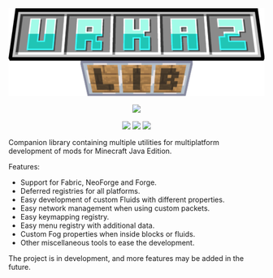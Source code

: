 <img src="https://github.com/Urkaz/UrkazLib/blob/main/external_resources/title.png" />
<p align="center">
    <img src="https://img.shields.io/badge/Minecraft-1.21.7-00AA00?style=flat-square">
</p>
<p align="center">
    <img src="https://img.shields.io/badge/Fabric-yellow?style=flat-square">
    <img src="https://img.shields.io/badge/NeoForge-d7742f?style=flat-square">
    <img src="https://img.shields.io/badge/Forge-de9e59?style=flat-square">
    <!img src="https://img.shields.io/badge/Quilt-0.25.0-9722ff?style=flat-square">
</p>
<!--<p align="center">
    <a href="https://www.curseforge.com/minecraft/mc-mods/urkazlib"><img src="https://img.shields.io/curseforge/dt/362825?style=flat-square&logo=curseforge&label=CurseForge&color=f16436"></a>
    <a href="https://modrinth.com/mod/urkazlib"><img src="https://img.shields.io/modrinth/dt/1sxtqgoT?style=flat-square&logo=modrinth&label=Modrinth&color=5da426"></a>
</p>-->

Companion library containing multiple utilities for multiplatform development of mods for Minecraft Java Edition.

Features:

* Support for Fabric, NeoForge and Forge.
* Deferred registries for all platforms.
* Easy development of custom Fluids with different properties.
* Easy network management when using custom packets.
* Easy keymapping registry.
* Easy menu registry with additional data.
* Custom Fog properties when inside blocks or fluids.
* Other miscellaneous tools to ease the development.

The project is in development, and more features may be added in the future.